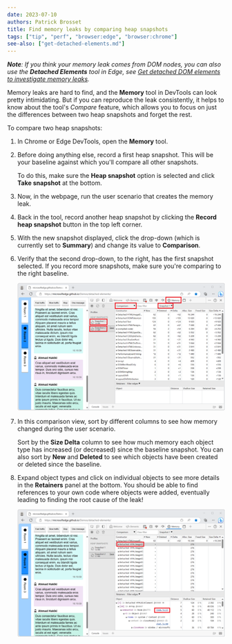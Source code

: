 ```yaml
---
date: 2023-07-10
authors: Patrick Brosset
title: Find memory leaks by comparing heap snapshots
tags: ["tip", "perf", "browser:edge", "browser:chrome"]
see-also: ["get-detached-elements.md"]
---
```


_**Note**: If you think your memory leak comes from DOM nodes, you can also use the  **Detached Elements** tool in Edge, see [Get detached DOM elements to investigate memory leaks](./get-detached-elements.md)._

Memory leaks are hard to find, and the **Memory** tool in DevTools can look pretty intimidating. But if you can reproduce the leak consistently, it helps to know about the tool's _Compare_ feature, which allows you to focus on just the differences between two heap snapshots and forget the rest.

To compare two heap snapshots:

1. In Chrome or Edge DevTools, open the **Memory** tool.

1. Before doing anything else, record a first heap snapshot. This will be your baseline against which you'll compare all other snapshots.

   To do this, make sure the **Heap snapshot** option is selected and click **Take snapshot** at the bottom.

1. Now, in the webpage, run the user scenario that creates the memory leak.

1. Back in the tool, record another heap snapshot by clicking the **Record heap snapshot** button in the top left corner.

1. With the new snapshot displayed, click the drop-down (which is currently set to **Summary**) and change its value to **Comparison**.

1. Verify that the second drop-down, to the right, has the first snapshot selected. If you record more snapshots, make sure you're comparing to the right baseline.

   ![Microsoft Edge, with a demo webpage, and DevTools on the side with the Memory tool showing 2 snapshots have been recorded](../../assets/img/find-memory-leaks-1.png)

1. In this comparison view, sort by different columns to see how memory changed during the user scenario.

   Sort by the **Size Delta** column to see how much memory each object type has increased (or decreased) since the baseline snapshot. You can also sort by **New** and **Deleted** to see which objects have been created or deleted since the baseline.

1. Expand object types and click on individual objects to see more details in the **Retainers** panel at the bottom. You should be able to find references to your own code where objects were added, eventually leading to finding the root cause of the leak!

   ![The Memory tool in comparison mode, with one object selected, showing a list of retainers at the bottom, with links to source code](../../assets/img/find-memory-leaks-2.png)
